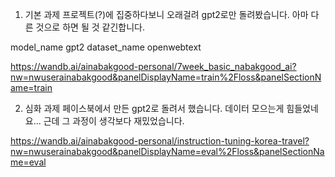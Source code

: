 1. 기본 과제
프로젝트(?)에 집중하다보니 오래걸려 gpt2로만 돌려봤습니다.
아마 다른 것으로 하면 될 것 같긴합니다.
   
model_name gpt2 
dataset_name openwebtext 



https://wandb.ai/ainabakgood-personal/7week_basic_nabakgood_ai?nw=nwuserainabakgood&panelDisplayName=train%2Floss&panelSectionName=train

2. 심화 과제
페이스북에서 만든 gpt2로 돌려서 했습니다.
데이터 모으는게 힘들었네요...
근데 그 과정이 생각보다 재밌었습니다.

https://wandb.ai/ainabakgood-personal/instruction-tuning-korea-travel?nw=nwuserainabakgood&panelDisplayName=eval%2Floss&panelSectionName=eval
